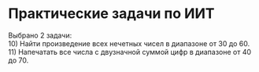 # Практические задачи по ИИТ

Выбрано 2 задачи:<br>
10) Найти произведение всех нечетных чисел в диапазоне от 30 до 60.<br>
11) Напечатать все числа с двузначной суммой цифр в диапазоне от 40 до 70.
